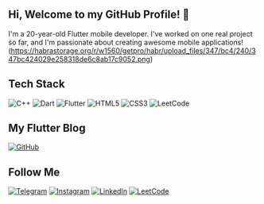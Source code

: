 ## Hi, Welcome to my GitHub Profile! 👋

I'm a 20-year-old Flutter mobile developer. I've worked on one real project so far, and I'm passionate about creating awesome mobile applications!
(https://habrastorage.org/r/w1560/getpro/habr/upload_files/347/bc4/240/347bc424029e258318de6c8ab17c9052.png)
## Tech Stack 
![C++](https://img.shields.io/badge/C++-00599C?style=for-the-badge&logo=c%2B%2B&logoColor=white)
![Dart](https://img.shields.io/badge/Dart-0175C2?style=for-the-badge&logo=dart&logoColor=white)
![Flutter](https://img.shields.io/badge/Flutter-02569B?style=for-the-badge&logo=flutter&logoColor=white)
![HTML5](https://img.shields.io/badge/HTML5-E34F26?style=for-the-badge&logo=html5&logoColor=white)
![CSS3](https://img.shields.io/badge/CSS3-1572B6?style=for-the-badge&logo=css3&logoColor=white)
![LeetCode](https://img.shields.io/badge/LeetCode-FFA116?style=for-the-badge&logo=leetcode&logoColor=white)

## My Flutter Blog
[![GitHub](https://img.shields.io/badge/GitHub-100000?style=for-the-badge&logo=github&logoColor=white)](https://github.com/ummahcoder)

## Follow Me
[![Telegram](https://img.shields.io/badge/Telegram-2CA5E0?style=for-the-badge&logo=telegram&logoColor=white)](https://t.me/urinbayeeva)
[![Instagram](https://img.shields.io/badge/Instagram-E4405F?style=for-the-badge&logo=instagram&logoColor=white)](https://www.instagram.com/ummahcoder)
[![LinkedIn](https://img.shields.io/badge/LinkedIn-0077B5?style=for-the-badge&logo=linkedin&logoColor=white)](https://www.linkedin.com/in/urinbayeeva)
[![LeetCode](https://img.shields.io/badge/LeetCode-FFA116?style=for-the-badge&logo=leetcode&logoColor=white)](https://leetcode.com/u/urinbayeeva/)
